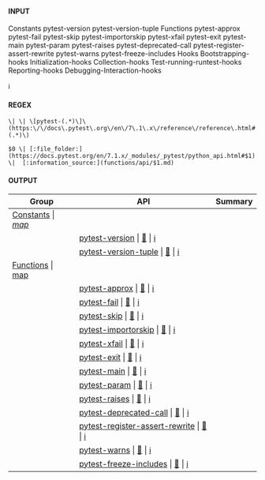 #### INPUT
Constants
    pytest-version
    pytest-version-tuple
Functions
    pytest-approx
    pytest-fail
    pytest-skip
    pytest-importorskip
    pytest-xfail
    pytest-exit
    pytest-main
    pytest-param
    pytest-raises
    pytest-deprecated-call
    pytest-register-assert-rewrite
    pytest-warns
    pytest-freeze-includes
Hooks
    Bootstrapping-hooks
    Initialization-hooks
    Collection-hooks
    Test-running-runtest-hooks
    Reporting-hooks
    Debugging-Interaction-hooks

:information_source:


#### REGEX
```
\| \| \[pytest-(.*)\]\(https:\/\/docs\.pytest\.org\/en\/7\.1\.x\/reference\/reference\.html#(.*)\)
```
```
$0 \| [:file_folder:](https://docs.pytest.org/en/7.1.x/_modules/_pytest/python_api.html#$1) \|  [:information_source:](functions/api/$1.md)
```



#### OUTPUT
| Group | API  | Summary |
| --- | ---| ---|
| [Constants](https://docs.pytest.org/en/7.1.x/reference/reference.html#constants) \| *[map](/domain/API//mindmap.md/#constants)* | | |   
| | [pytest-version](https://docs.pytest.org/en/7.1.x/reference/reference.html#pytest-version) \| [:file_folder:](https://docs.pytest.org/en/7.1.x/_modules/_pytest/python_api.html#version) \|  [:information_source:](functions/api/version.md)| |   
| | [pytest-version-tuple](https://docs.pytest.org/en/7.1.x/reference/reference.html#pytest-version-tuple) \| [:file_folder:](https://docs.pytest.org/en/7.1.x/_modules/_pytest/python_api.html#version-tuple) \|  [:information_source:](functions/api/version-tuple.md)| |   
| [Functions](https://docs.pytest.org/en/7.1.x/reference/reference.html#constants) \| [map](/domain/API//mindmap.md/#functions) |  | |   
| | [pytest-approx](https://docs.pytest.org/en/7.1.x/reference/reference.html#pytest-approx) \| [:file_folder:](https://docs.pytest.org/en/7.1.x/_modules/_pytest/python_api.html#approx) \|  [:information_source:](functions/api/approx.md)| |   
| | [pytest-fail](https://docs.pytest.org/en/7.1.x/reference/reference.html#pytest-fail) \| [:file_folder:](https://docs.pytest.org/en/7.1.x/_modules/_pytest/python_api.html#fail) \|  [:information_source:](functions/api/fail.md)| |   
| | [pytest-skip](https://docs.pytest.org/en/7.1.x/reference/reference.html#pytest-skip) \| [:file_folder:](https://docs.pytest.org/en/7.1.x/_modules/_pytest/python_api.html#skip) \|  [:information_source:](functions/api/skip.md)| |   
| | [pytest-importorskip](https://docs.pytest.org/en/7.1.x/reference/reference.html#pytest-importorskip) \| [:file_folder:](https://docs.pytest.org/en/7.1.x/_modules/_pytest/python_api.html#importorskip) \|  [:information_source:](functions/api/importorskip.md)| |   
| | [pytest-xfail](https://docs.pytest.org/en/7.1.x/reference/reference.html#pytest-xfail) \| [:file_folder:](https://docs.pytest.org/en/7.1.x/_modules/_pytest/python_api.html#xfail) \|  [:information_source:](functions/api/xfail.md)| |   
| | [pytest-exit](https://docs.pytest.org/en/7.1.x/reference/reference.html#pytest-exit) \| [:file_folder:](https://docs.pytest.org/en/7.1.x/_modules/_pytest/python_api.html#exit) \|  [:information_source:](functions/api/exit.md)| |   
| | [pytest-main](https://docs.pytest.org/en/7.1.x/reference/reference.html#pytest-main) \| [:file_folder:](https://docs.pytest.org/en/7.1.x/_modules/_pytest/python_api.html#main) \|  [:information_source:](functions/api/main.md)| |   
| | [pytest-param](https://docs.pytest.org/en/7.1.x/reference/reference.html#pytest-param) \| [:file_folder:](https://docs.pytest.org/en/7.1.x/_modules/_pytest/python_api.html#param) \|  [:information_source:](functions/api/param.md)| |   
| | [pytest-raises](https://docs.pytest.org/en/7.1.x/reference/reference.html#pytest-raises) \| [:file_folder:](https://docs.pytest.org/en/7.1.x/_modules/_pytest/python_api.html#raises) \|  [:information_source:](functions/api/raises.md)| |   
| | [pytest-deprecated-call](https://docs.pytest.org/en/7.1.x/reference/reference.html#pytest-deprecated-call) \| [:file_folder:](https://docs.pytest.org/en/7.1.x/_modules/_pytest/python_api.html#deprecated-call) \|  [:information_source:](functions/api/deprecated-call.md)| |   
| | [pytest-register-assert-rewrite](https://docs.pytest.org/en/7.1.x/reference/reference.html#pytest-register-assert-rewrite) \| [:file_folder:](https://docs.pytest.org/en/7.1.x/_modules/_pytest/python_api.html#register-assert-rewrite) \|  [:information_source:](functions/api/register-assert-rewrite.md)| |   
| | [pytest-warns](https://docs.pytest.org/en/7.1.x/reference/reference.html#pytest-warns) \| [:file_folder:](https://docs.pytest.org/en/7.1.x/_modules/_pytest/python_api.html#warns) \|  [:information_source:](functions/api/warns.md)| |   
| | [pytest-freeze-includes](https://docs.pytest.org/en/7.1.x/reference/reference.html#pytest-freeze-includes) \| [:file_folder:](https://docs.pytest.org/en/7.1.x/_modules/_pytest/python_api.html#freeze-includes) \|  [:information_source:](functions/api/freeze-includes.md)| |   

